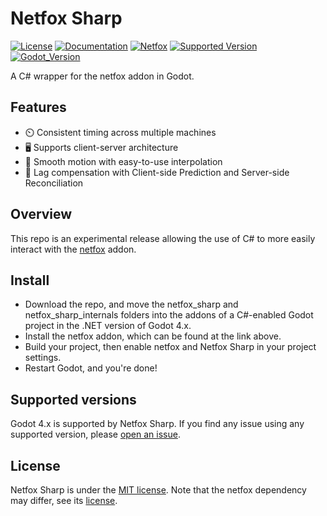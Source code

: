 # Netfox Sharp

[![License](https://img.shields.io/badge/License-MIT-green)](https://github.com/CyFurStudios/NetfoxSharp/blob/main/LICENSE)
[![Documentation](https://img.shields.io/badge/Docs-github.io-blue)](https://foxssake.github.io/netfox/latest/)
[![Netfox](https://img.shields.io/badge/View-netfox-orange)](https://github.com/foxssake/netfox/)
[![Supported Version](https://img.shields.io/badge/Supports_Netfox-v1.14-blue)](https://github.com/foxssake/netfox/)
[![Godot_Version](https://img.shields.io/badge/Supports_Godot-4.X-blue)](https://godotengine.org/download/archive/)

A C# wrapper for the netfox addon in Godot.

## Features

* ⏲️  Consistent timing across multiple machines
* 🖥️ Supports client-server architecture
* 🧈 Smooth motion with easy-to-use interpolation
* 💨 Lag compensation with Client-side Prediction and Server-side Reconciliation

## Overview

This repo is an experimental release allowing the use of C# to more easily interact
with the [netfox](https://github.com/foxssake/netfox/) addon.

## Install

* Download the repo, and move the netfox_sharp and netfox_sharp_internals folders into the addons of a C#-enabled Godot project in the .NET version of Godot 4.x.
* Install the netfox addon, which can be found at the link above.
* Build your project, then enable netfox and Netfox Sharp in your project settings.
* Restart Godot, and you're done!

## Supported versions

Godot 4.x is supported by Netfox Sharp. If you find any issue using any supported
version, please [open an issue](https://github.com/CyFurStudios/NetfoxSharp/issues).

## License

Netfox Sharp is under the [MIT license](LICENSE). Note that the netfox dependency
may differ, see its [license](https://github.com/foxssake/netfox/blob/main/LICENSE).
